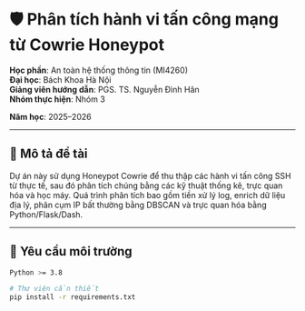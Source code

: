 # 🛡️ Phân tích hành vi tấn công mạng từ Cowrie Honeypot

**Học phần**: An toàn hệ thống thông tin (MI4260)  
**Đại học**: Bách Khoa Hà Nội  
**Giảng viên hướng dẫn**: PGS. TS. Nguyễn Đình Hân  
**Nhóm thực hiện**: Nhóm 3
  
**Năm học**: 2025–2026

---

## 📌 Mô tả đề tài

Dự án này sử dụng Honeypot Cowrie để thu thập các hành vi tấn công SSH từ thực tế, sau đó phân tích chúng bằng các kỹ thuật thống kê, trực quan hóa và học máy. Quá trình phân tích bao gồm tiền xử lý log, enrich dữ liệu địa lý, phân cụm IP bất thường bằng DBSCAN và trực quan hóa bằng Python/Flask/Dash.

---

## 🧪 Yêu cầu môi trường

```bash
Python >= 3.8

# Thư viện cần thiết
pip install -r requirements.txt

